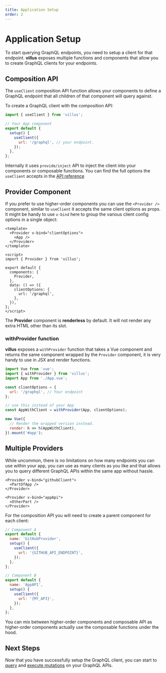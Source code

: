 ```yaml
---
title: Application Setup
order: 2
---
```


# Application Setup

To start querying GraphQL endpoints, you need to setup a client for that endpoint. **villus** exposes multiple functions and components that allow you to create GraphQL clients for your endpoints.

## Composition API

The `useClient` composition API function allows your components to define a GraphQL endpoint that all children of that component will query against.

To create a GraphQL client with the composition API:

```js
import { useClient } from 'villus';

// Your App component
export default {
  setup() {
    useClient({
      url: '/graphql', // your endpoint.
    });
  },
};
```

Internally it uses `provide/inject` API to inject the client into your components or composable functions. You can find the full options the `useClient` accepts in the [API reference](../api/client)

## Provider Component

If you prefer to use higher-order components you can use the `<Provider />` component, similar to `useClient` it accepts the same client options as props. It might be handy to use `v-bind` here to group the various client config options in a single object:

```vue
<template>
  <Provider v-bind="clientOptions">
    <App />
  </Provider>
</template>

<script>
import { Provider } from 'villus';

export default {
  components: {
    Provider,
  },
  data: () => ({
    clientOptions: {
      url: '/graphql',
    },
  }),
};
</script>
```

<doc-tip>

The **Provider** component is **renderless** by default. It will not render any extra HTML other than its slot.

</doc-tip>

### withProvider function

**villus** exposes a `withProvider` function that takes a Vue component and returns the same component wrapped by the `Provider` component, it is very handy to use in JSX and render functions.

```js
import Vue from 'vue';
import { withProvider } from 'villus';
import App from './App.vue';

const clientOptions = {
  url: '/graphql', // Your endpoint
};

// use this instead of your App
const AppWithClient = withProvider(App, clientOptions);

new Vue({
  // Render the wrapped version instead.
  render: h => h(AppWithClient),
}).mount('#app');
```

## Multiple Providers

While uncommon, there is no limitations on how many endpoints you can use within your app, you can use as many clients as you like and that allows you to query different GraphQL APIs within the same app without hassle.

```vue
<Provider v-bind="githubClient">
  <PartOfApp />
</Provider>

<Provider v-bind="appApi">
  <OtherPart />
</Provider>
```

For the composition API you will need to create a parent component for each client:

```js
// Component A
export default {
  name: 'GitHubProvider',
  setup() {
    useClient({
      url: '{GITHUB_API_ENDPOINT}',
    });
  },
};

// Component B
export default {
  name: 'AppAPI',
  setup() {
    useClient({
      url: '{MY_API}',
    });
  },
};
```

<doc-tip>

You can mix between higher-order components and composable API as higher-order components actually use the composable functions under the hood.

</doc-tip>

## Next Steps

Now that you have successfully setup the GraphQL client, you can start to [query](./queries) and [execute mutations](./mutations) on your GraphQL APIs.
